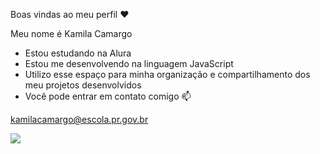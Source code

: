Boas vindas ao meu perfil ❤️

Meu nome é Kamila Camargo

- Estou estudando na Alura
- Estou me desenvolvendo na linguagem JavaScript
- Utilizo esse espaço para minha organização e compartilhamento dos meu projetos desenvolvidos
- Você pode entrar em contato comigo 📫
  
kamilacamargo@escola.pr.gov.br

![](https://i.gifer.com/92cc.gif)
